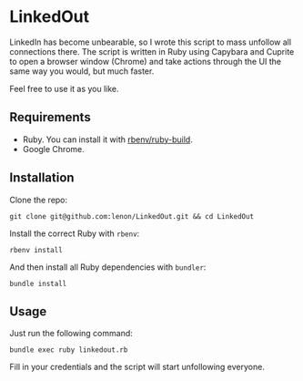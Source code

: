 # LinkedOut

LinkedIn has become unbearable, so I wrote this script to mass unfollow all
connections there. The script is written in Ruby using Capybara and Cuprite to
open a browser window (Chrome) and take actions through the UI the same
way you would, but much faster.

Feel free to use it as you like.

## Requirements

* Ruby. You can install it with [rbenv/ruby-build][ruby-build].
* Google Chrome.

## Installation

Clone the repo:

```
git clone git@github.com:lenon/LinkedOut.git && cd LinkedOut
```

Install the correct Ruby with `rbenv`:

```
rbenv install
```

And then install all Ruby dependencies with `bundler`:

```
bundle install
```

## Usage

Just run the following command:

```
bundle exec ruby linkedout.rb
```

Fill in your credentials and the script will start unfollowing everyone.

[ruby-build]: https://github.com/rbenv/ruby-build#readme
